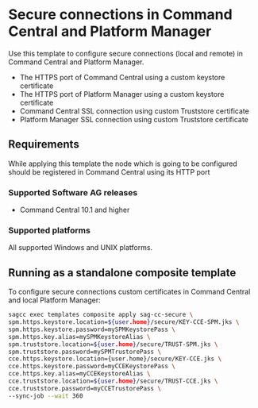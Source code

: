 <!-- Copyright 2013 - 2018 Software AG, Darmstadt, Germany and/or its licensors

   SPDX-License-Identifier: Apache-2.0

    Licensed under the Apache License, Version 2.0 (the "License");
    you may not use this file except in compliance with the License.
    You may obtain a copy of the License at

        http://www.apache.org/licenses/LICENSE-2.0

    Unless required by applicable law or agreed to in writing, software
    distributed under the License is distributed on an "AS IS" BASIS,
     WITHOUT WARRANTIES OR CONDITIONS OF ANY KIND, either express or implied.
     See the License for the specific language governing permissions and

     limitations under the License.                                                  

-->
# Secure connections in Command Central and Platform Manager

Use this template to configure secure connections (local and remote) in Command Central and Platform Manager.
- The HTTPS port of Command Central using a custom keystore certificate
- The HTTPS port of Platform Manager using a custom keystore certificate
- Command Central SSL connection using custom Truststore certificate
- Platform Manager SSL connection using custom Truststore certificate

## Requirements

While applying this template the node which is going to be configured should be registered in Command Central using its HTTP port

### Supported Software AG releases

* Command Central 10.1 and higher

### Supported platforms

All supported Windows and UNIX platforms.

## Running as a standalone composite template

To configure secure connections custom certificates in Command Central and local Platform Manager:

```bash
sagcc exec templates composite apply sag-cc-secure \
spm.https.keystore.location=${user.home}/secure/KEY-CCE-SPM.jks \
spm.https.keystore.password=mySPMKeystorePass \
spm.https.key.alias=mySPMKeystoreAlias \
spm.truststore.location=${user.home}/secure/TRUST-SPM.jks \
spm.truststore.password=mySPMTrustorePass \
cce.https.keystore.location={user.home}/secure/KEY-CCE.jks \
cce.https.keystore.password=myCCEKeystorePass \
cce.https.key.alias=myCCEKeystoreAlias \
cce.truststore.location=${user.home}/secure/TRUST-CCE.jks \
cce.truststore.password=myCCETrustorePass \
--sync-job --wait 360
```
